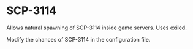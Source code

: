 # SCP-3114
Allows natural spawning of SCP-3114 inside game servers. Uses exiled.

Modify the chances of SCP-3114 in the configuration file.
